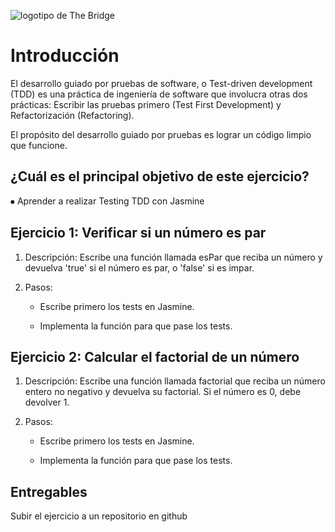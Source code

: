![logotipo de The Bridge](https://user-images.githubusercontent.com/27650532/77754601-e8365180-702b-11ea-8bed-5bc14a43f869.png "logotipo de The Bridge")

# Introducción

El desarrollo guiado por pruebas de software, o Test-driven development (TDD) es una práctica de ingeniería de software que involucra otras dos prácticas: Escribir las pruebas primero (Test First Development) y Refactorización (Refactoring).

El propósito del desarrollo guiado por pruebas es lograr un código limpio que funcione.

## ¿Cuál es el principal objetivo de este ejercicio?

⦁ Aprender a realizar Testing TDD con Jasmine

## Ejercicio 1: Verificar si un número es par

1. Descripción: Escribe una función llamada esPar que reciba un número y devuelva 'true' si el número es par, o 'false' si es impar.

2. Pasos:

   - Escribe primero los tests en Jasmine.

   - Implementa la función para que pase los tests.

## Ejercicio 2: Calcular el factorial de un número

1. Descripción: Escribe una función llamada factorial que reciba un número entero no negativo y devuelva su factorial. Si el número es 0, debe devolver 1.

2. Pasos:

   - Escribe primero los tests en Jasmine.

   - Implementa la función para que pase los tests.

## Entregables

Subir el ejercicio a un repositorio en github

